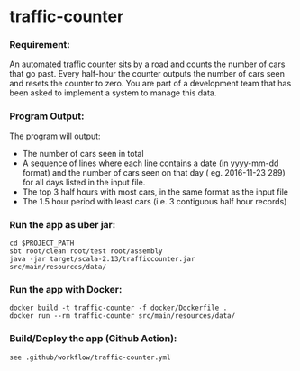 # traffic-counter

### Requirement:

An automated traffic counter sits by a road and counts the number of cars that go past. Every half-hour the counter
outputs the number of cars seen and resets the counter to zero. You are part of a development team that has been asked
to implement a system to manage this data.

### Program Output:

The program will output:

* The number of cars seen in total
* A sequence of lines where each line contains a date (in yyyy-mm-dd format) and the number of cars seen on that day (
  eg. 2016-11-23 289) for all days listed in the input file.
* The top 3 half hours with most cars, in the same format as the input file
* The 1.5 hour period with least cars (i.e. 3 contiguous half hour records)

### Run the app as uber jar:

```
cd $PROJECT_PATH
sbt root/clean root/test root/assembly
java -jar target/scala-2.13/trafficcounter.jar src/main/resources/data/
```

### Run the app with Docker:
```
docker build -t traffic-counter -f docker/Dockerfile .
docker run --rm traffic-counter src/main/resources/data/
```


### Build/Deploy the app (Github Action):

```
see .github/workflow/traffic-counter.yml
```
